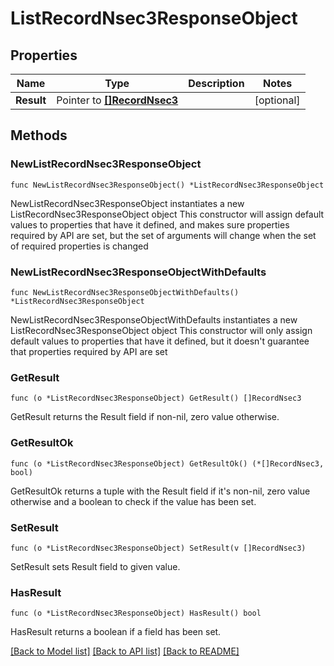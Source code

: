 # ListRecordNsec3ResponseObject

## Properties

Name | Type | Description | Notes
------------ | ------------- | ------------- | -------------
**Result** | Pointer to [**[]RecordNsec3**](RecordNsec3.md) |  | [optional] 

## Methods

### NewListRecordNsec3ResponseObject

`func NewListRecordNsec3ResponseObject() *ListRecordNsec3ResponseObject`

NewListRecordNsec3ResponseObject instantiates a new ListRecordNsec3ResponseObject object
This constructor will assign default values to properties that have it defined,
and makes sure properties required by API are set, but the set of arguments
will change when the set of required properties is changed

### NewListRecordNsec3ResponseObjectWithDefaults

`func NewListRecordNsec3ResponseObjectWithDefaults() *ListRecordNsec3ResponseObject`

NewListRecordNsec3ResponseObjectWithDefaults instantiates a new ListRecordNsec3ResponseObject object
This constructor will only assign default values to properties that have it defined,
but it doesn't guarantee that properties required by API are set

### GetResult

`func (o *ListRecordNsec3ResponseObject) GetResult() []RecordNsec3`

GetResult returns the Result field if non-nil, zero value otherwise.

### GetResultOk

`func (o *ListRecordNsec3ResponseObject) GetResultOk() (*[]RecordNsec3, bool)`

GetResultOk returns a tuple with the Result field if it's non-nil, zero value otherwise
and a boolean to check if the value has been set.

### SetResult

`func (o *ListRecordNsec3ResponseObject) SetResult(v []RecordNsec3)`

SetResult sets Result field to given value.

### HasResult

`func (o *ListRecordNsec3ResponseObject) HasResult() bool`

HasResult returns a boolean if a field has been set.


[[Back to Model list]](../README.md#documentation-for-models) [[Back to API list]](../README.md#documentation-for-api-endpoints) [[Back to README]](../README.md)


